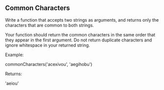 ## Common Characters

Write a function that accepts two strings as arguments, and returns only the characters that are common to both strings.

Your function should return the common characters in the same order that they appear in the first argument. Do not return duplicate characters and ignore whitespace in your returned string.

Example: 

commonCharacters('acexivou', 'aegihobu')

Returns: 

'aeiou'
